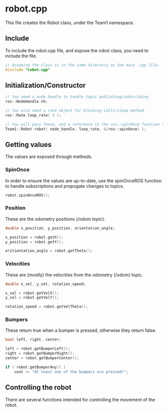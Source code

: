 # robot.cpp
This file creates the Robot class, under the Team1 namespace.

## Include
To include the robot.cpp file, and expose the robot class, you need to include the file.

```C++
// Assuming the class is in the same directory as the main .cpp file:
#include "robot.cpp"
```

## Initialization/Constructor

```C++
// You need a node handle to handle topic publishing/subscribing
ros::NodeHandle nh;

// You also need a rate object for blocking calls/sleep method
ros::Rate loop_rate( 2 );

// You will pass these, and a reference to the ros::spinOnce function to the robot instance
Team1::Robot robot( node_handle, loop_rate, &(ros::spinOnce) );
```

## Getting  values
The values are exposed through methods.

### SpinOnce
In order to ensure the values are up-to-date, use the spinOnceROS function to handle subscriptions and propogate changes to topics.

```C++
robot.spinOnceROS();
```

### Position
These are the odometry positions (/odom topic).

```C++
double x_position, y_position, orientation_angle;

x_position = robot.getX();
y_position = robot.getY();

oritientation_angle = robot.getTheta();
```

### Velocities
These are (mostly) the velocities from the odometry (/odom) topic.

```C++
double x_vel, y_vel, rotation_speed;

x_vel = robot.getVelX();
y_vel = robot.getVelY();

rotation_speed = robot.getVelTheta();
```

### Bumpers
These return true when a bumper is pressed, otherwise they return false.

```C++
bool left, right, center;

left = robot.getBumperLeft();
right = robot.getBumperRight();
center = robot.getBumperCenter();

if ( robot.getBumperAny() )
    cout << "At least one of the bumpers are pressed!";
```

## Controlling the robot
There are several functions intended for controlling the movement of the robot.

